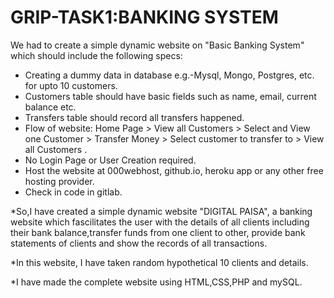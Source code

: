 # GRIP-TASK1:BANKING SYSTEM

We had to create a simple dynamic website on "Basic Banking System" which should include the following specs:       
- Creating a dummy data in database e.g.-Mysql, Mongo, Postgres, etc. for upto 10 customers.
- Customers table should have basic fields such as name, email, current balance etc.    
- Transfers table should record all transfers happened.   
- Flow of website: Home Page > View all Customers > Select and View one Customer > Transfer Money > Select customer to transfer to > View all Customers .   
- No Login Page or User Creation required.   
- Host the website at 000webhost, github.io, heroku app or any other free hosting provider.    
- Check in code in gitlab.

*So,I have created a simple dynamic website "DIGITAL PAISA", a banking website which fascilitates the user with the details of all clients including their bank balance,transfer funds from one client to other, provide bank statements of clients and show the records of all transactions.

*In this website, I have taken random hypothetical 10 clients and details.

*I have made the complete website using HTML,CSS,PHP and mySQL.
